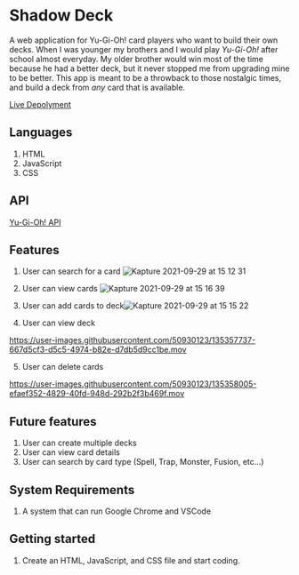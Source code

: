 # Shadow Deck
A web application for Yu-Gi-Oh! card players who want to build their own decks.
When I was younger my brothers and I would play _Yu-Gi-Oh!_ after school almost everyday. My older brother would win most of the time because he had a better deck, but it never stopped me from upgrading mine to be better. This app is meant to be a throwback to those nostalgic times, and build a deck from _any_ card that is available. 

[Live Depolyment](https://sharjeelsiqbal.github.io/shadow-deck/)


## Languages 
1. HTML
2. JavaScript
3. CSS

## API
[Yu-Gi-Oh! API](https://db.ygoprodeck.com/api-guide/)

## Features
1. User can search for a card ![Kapture 2021-09-29 at 15 12 31](https://user-images.githubusercontent.com/50930123/135355910-6448a8a3-bf74-4c00-b605-fd8ef39fca72.gif)

2. User can view cards ![Kapture 2021-09-29 at 15 16 39](https://user-images.githubusercontent.com/50930123/135356303-dce15ac1-8980-48ff-90f0-2abea9c969db.gif)

3. User can add cards to deck![Kapture 2021-09-29 at 15 15 22](https://user-images.githubusercontent.com/50930123/135356208-63ba2c11-9b41-4ac1-8b3b-6bd44c1ae31f.gif)

4. User can view deck 

https://user-images.githubusercontent.com/50930123/135357737-667d5cf3-d5c5-4974-b82e-d7db5d9cc1be.mov


5. User can delete cards


https://user-images.githubusercontent.com/50930123/135358005-efaef352-4829-40fd-948d-292b2f3b469f.mov


## Future features
1. User can create multiple decks
2. User can view card details
3. User can search by card type (Spell, Trap, Monster, Fusion, etc...)

## System Requirements
1. A system that can run Google Chrome and VSCode

## Getting started
1. Create an HTML, JavaScript, and CSS file and start coding.
